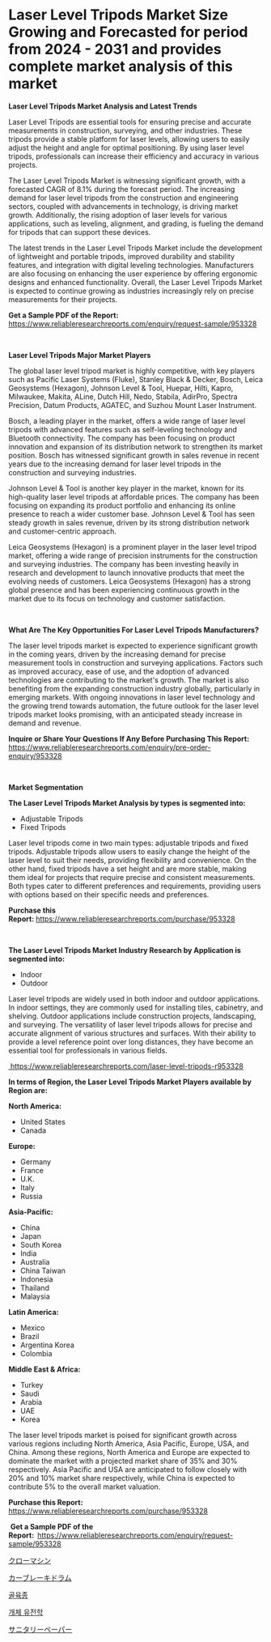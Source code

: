 <p><h1>Laser Level Tripods Market Size Growing and Forecasted for period from 2024 - 2031 and provides complete market analysis of this market</h1></p><p><strong>Laser Level Tripods Market Analysis and Latest Trends</strong></p>
<p><p>Laser Level Tripods are essential tools for ensuring precise and accurate measurements in construction, surveying, and other industries. These tripods provide a stable platform for laser levels, allowing users to easily adjust the height and angle for optimal positioning. By using laser level tripods, professionals can increase their efficiency and accuracy in various projects.</p><p>The Laser Level Tripods Market is witnessing significant growth, with a forecasted CAGR of 8.1% during the forecast period. The increasing demand for laser level tripods from the construction and engineering sectors, coupled with advancements in technology, is driving market growth. Additionally, the rising adoption of laser levels for various applications, such as leveling, alignment, and grading, is fueling the demand for tripods that can support these devices.</p><p>The latest trends in the Laser Level Tripods Market include the development of lightweight and portable tripods, improved durability and stability features, and integration with digital leveling technologies. Manufacturers are also focusing on enhancing the user experience by offering ergonomic designs and enhanced functionality. Overall, the Laser Level Tripods Market is expected to continue growing as industries increasingly rely on precise measurements for their projects.</p></p>
<p><strong>Get a Sample PDF of the Report:&nbsp;</strong> <a href="https://www.reliableresearchreports.com/enquiry/request-sample/953328">https://www.reliableresearchreports.com/enquiry/request-sample/953328</a></p>
<p>&nbsp;</p>
<p><strong>Laser Level Tripods Major Market Players</strong></p>
<p><p>The global laser level tripod market is highly competitive, with key players such as Pacific Laser Systems (Fluke), Stanley Black & Decker, Bosch, Leica Geosystems (Hexagon), Johnson Level & Tool, Huepar, Hilti, Kapro, Milwaukee, Makita, ALine, Dutch Hill, Nedo, Stabila, AdirPro, Spectra Precision, Datum Products, AGATEC, and Suzhou Mount Laser Instrument.</p><p>Bosch, a leading player in the market, offers a wide range of laser level tripods with advanced features such as self-leveling technology and Bluetooth connectivity. The company has been focusing on product innovation and expansion of its distribution network to strengthen its market position. Bosch has witnessed significant growth in sales revenue in recent years due to the increasing demand for laser level tripods in the construction and surveying industries.</p><p>Johnson Level & Tool is another key player in the market, known for its high-quality laser level tripods at affordable prices. The company has been focusing on expanding its product portfolio and enhancing its online presence to reach a wider customer base. Johnson Level & Tool has seen steady growth in sales revenue, driven by its strong distribution network and customer-centric approach.</p><p>Leica Geosystems (Hexagon) is a prominent player in the laser level tripod market, offering a wide range of precision instruments for the construction and surveying industries. The company has been investing heavily in research and development to launch innovative products that meet the evolving needs of customers. Leica Geosystems (Hexagon) has a strong global presence and has been experiencing continuous growth in the market due to its focus on technology and customer satisfaction.</p></p>
<p>&nbsp;</p>
<p><strong>What Are The Key Opportunities For Laser Level Tripods Manufacturers?</strong></p>
<p><p>The laser level tripods market is expected to experience significant growth in the coming years, driven by the increasing demand for precise measurement tools in construction and surveying applications. Factors such as improved accuracy, ease of use, and the adoption of advanced technologies are contributing to the market's growth. The market is also benefiting from the expanding construction industry globally, particularly in emerging markets. With ongoing innovations in laser level technology and the growing trend towards automation, the future outlook for the laser level tripods market looks promising, with an anticipated steady increase in demand and revenue.</p></p>
<p><strong>Inquire or Share Your Questions If Any Before Purchasing This Report:</strong> <a href="https://www.reliableresearchreports.com/enquiry/pre-order-enquiry/953328">https://www.reliableresearchreports.com/enquiry/pre-order-enquiry/953328</a></p>
<p>&nbsp;</p>
<p><strong>Market Segmentation</strong></p>
<p><strong>The Laser Level Tripods Market Analysis by types is segmented into:</strong></p>
<p><ul><li>Adjustable Tripods</li><li>Fixed Tripods</li></ul></p>
<p><p>Laser level tripods come in two main types: adjustable tripods and fixed tripods. Adjustable tripods allow users to easily change the height of the laser level to suit their needs, providing flexibility and convenience. On the other hand, fixed tripods have a set height and are more stable, making them ideal for projects that require precise and consistent measurements. Both types cater to different preferences and requirements, providing users with options based on their specific needs and preferences.</p></p>
<p><strong>Purchase this Report:&nbsp;</strong><a href="https://www.reliableresearchreports.com/purchase/953328">https://www.reliableresearchreports.com/purchase/953328</a></p>
<p>&nbsp;</p>
<p><strong>The Laser Level Tripods Market Industry Research by Application is segmented into:</strong></p>
<p><ul><li>Indoor</li><li>Outdoor</li></ul></p>
<p><p>Laser level tripods are widely used in both indoor and outdoor applications. In indoor settings, they are commonly used for installing tiles, cabinetry, and shelving. Outdoor applications include construction projects, landscaping, and surveying. The versatility of laser level tripods allows for precise and accurate alignment of various structures and surfaces. With their ability to provide a level reference point over long distances, they have become an essential tool for professionals in various fields.</p></p>
<p><a href="https://www.reliableresearchreports.com/laser-level-tripods-r953328">&nbsp;https://www.reliableresearchreports.com/laser-level-tripods-r953328</a></p>
<p><strong>In terms of Region, the Laser Level Tripods Market Players available by Region are:</strong></p>
<p>
    <p> <strong> North America: </strong>
        <ul>
            <li>United States</li>
            <li>Canada</li>
        </ul>
        </p> 
    <p> <strong> Europe: </strong>
        <ul>
            <li>Germany</li>
            <li>France</li>
            <li>U.K.</li>
            <li>Italy</li>
            <li>Russia</li>
        </ul>
        </p> 
    <p> <strong> Asia-Pacific: </strong>
        <ul>
            <li>China</li>
            <li>Japan</li>
            <li>South Korea</li>
            <li>India</li>
            <li>Australia</li>
            <li>China Taiwan</li>
            <li>Indonesia</li>
            <li>Thailand</li>
            <li>Malaysia</li>
        </ul>
        </p> 
    <p> <strong> Latin America: </strong>
        <ul>
            <li>Mexico</li>
            <li>Brazil</li>
            <li>Argentina Korea</li>
            <li>Colombia</li>
        </ul>
        </p> 
    <p> <strong> Middle East & Africa: </strong>
        <ul>
            <li>Turkey</li>
            <li>Saudi</li>
            <li>Arabia</li>
            <li>UAE</li>
            <li>Korea</li>
        </ul>
    </p>
    </p>
<p><p>The laser level tripods market is poised for significant growth across various regions including North America, Asia Pacific, Europe, USA, and China. Among these regions, North America and Europe are expected to dominate the market with a projected market share of 35% and 30% respectively. Asia Pacific and USA are anticipated to follow closely with 20% and 10% market share respectively, while China is expected to contribute 5% to the overall market valuation.</p></p>
<p><strong>Purchase this Report: </strong><a href="https://www.reliableresearchreports.com/purchase/953328">https://www.reliableresearchreports.com/purchase/953328</a></p>
<p>&nbsp;<strong>Get a Sample PDF of the Report:&nbsp;&nbsp;</strong><a href="https://www.reliableresearchreports.com/enquiry/request-sample/953328">https://www.reliableresearchreports.com/enquiry/request-sample/953328</a></p>
<p><strong></strong></p>
<p><p><a href="https://medium.com/@r.aspinall_32685/%E3%82%AF%E3%83%AD%E3%83%BC%E3%83%9E%E3%82%B7%E3%83%B3%E5%B8%82%E5%A0%B4%E8%AA%BF%E6%9F%BB%E3%83%AC%E3%83%9D%E3%83%BC%E3%83%88-%E3%81%9D%E3%81%AE%E6%AD%B4%E5%8F%B2%E3%81%A8%E4%BA%88%E6%B8%AC2024%E5%B9%B4%E3%81%8B%E3%82%892031%E5%B9%B4%E3%81%BE%E3%81%A7-6c940ff9655e">クローマシン</a></p><p><a href="https://github.com/KaydenJohns1964/Market-Research-Report-List-1/blob/main/452598636508.md">カーブレーキドラム</a></p><p><a href="https://medium.com/@codystark26/quot-%EA%B3%A8%EC%9C%A1%EC%A2%85-%EC%8B%9C%EC%9E%A5-%EB%B6%84%EC%84%9D-%EA%B8%80%EB%A1%9C%EB%B2%8C-%EC%82%B0%EC%97%85-%EC%A0%84%EB%A7%9D-%EB%B0%8F-%EC%98%88%EC%B8%A1-2024%EB%85%84%EB%B6%80%ED%84%B0-2031%EB%85%84-quot-c172bdad78e8">골육종</a></p><p><a href="https://medium.com/@cathymaggio31/%EC%83%9D%EC%9C%A1-%EC%8B%9C%EC%9E%A5-%EC%8B%9C%EC%9E%A5-cagr-%EC%8B%9C%EC%9E%A5-%ED%8A%B8%EB%A0%8C%EB%93%9C-%EB%B0%8F-%EC%84%B1%EC%9E%A5-%EC%A0%84%EB%9E%B5%EC%97%90-%EB%8C%80%ED%95%9C-%ED%86%B5%EC%B0%B0%EB%A0%A5-95fa5ea48d9a">개체 유전학</a></p><p><a href="https://medium.com/@jack3lambert/%E8%A1%9B%E7%94%9F%E7%94%A8%E7%B4%99%E5%B8%82%E5%A0%B4%E3%81%AE%E5%88%86%E6%9E%90-%E3%82%B0%E3%83%AD%E3%83%BC%E3%83%90%E3%83%AB%E7%94%A3%E6%A5%AD%E3%81%AE%E5%B1%95%E6%9C%9B%E3%81%A8%E4%BA%88%E6%B8%AC-2024%E5%B9%B4%E3%81%8B%E3%82%892031%E5%B9%B4-86eafd8ebc14">サニタリーペーパー</a></p></p>